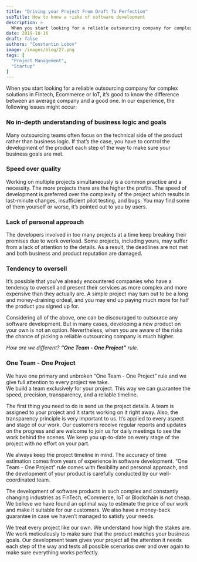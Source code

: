 ```yaml
---
title: "Driving your Project From Draft To Perfection"
subTitle: How to know a risks of software development
description: >
  When you start looking for a reliable outsourcing company for complex solutions in Fintech, Ecommerce or IoT, it’s good to know the difference between an average company and a good one. In our experience, the following issues might occur
date: 2019-10-16
draft: false
authors: "Constantin Lobov"
image: /images/blog/27.png
tags: [
  "Project Management",
  "Startup"
]
---
```


When you start looking for a reliable outsourcing company for complex solutions in Fintech, Ecommerce or IoT, it’s good to know the difference between an average company and a good one. In our experience, the following issues might occur:

### No in-depth understanding of business logic and goals

Many outsourcing teams often focus on the technical side of the product rather than business logic. If that’s the case, you have to control the development of the product each step of the way to make sure your business goals are met.

### Speed over quality

Working on multiple projects simultaneously is a common practice and a necessity. The more projects there are the higher the profits. The speed of development is preferred over the complexity of the project which results in last-minute changes, insufficient pilot testing, and bugs. You may find some of them yourself or worse, it’s pointed out to you by users.

### Lack of personal approach

The developers involved in too many projects at a time keep breaking their promises due to work overload. Some projects, including yours, may suffer from a lack of attention to the details. As a result, the deadlines are not met and both business and product reputation are damaged.

### Tendency to oversell

It’s possible that you’ve already encountered companies who have a tendency to oversell and present their services as more complex and more expensive than they actually are. A simple project may turn out to be a long and money-draining ordeal, and you may end up paying much more for half the product you signed up for.

Considering all of the above, one can be discouraged to outsource any software development. But in many cases, developing a new product on your own is not an option. Nevertheless, when you are aware of the risks the chance of picking a reliable outsourcing company is much higher.

*How are we different? ***“One Team - One Project”*** rule.*

### One Team - One Project

We have one primary and unbroken “One Team - One Project” rule and we give full attention to every project we take.<br>
We build a team exclusively for your project. This way we can guarantee the speed, precision, transparency, and a reliable timeline.

The first thing you need to do is send us the project details. A team is assigned to your project and it starts working on it right away. Also, the transparency principle is very important to us. It’s applied to every aspect and stage of our work. Our customers receive regular reports and updates on the progress and are welcome to join us for daily meetings to see the work behind the scenes. We keep you up-to-date on every stage of the project with no effort on your part.

We always keep the project timeline in mind. The accuracy of time estimation comes from years of experience in software development. “One Team - One Project” rule comes with flexibility and personal approach, and the development of your product is carefully conducted by our well-coordinated team.

The development of software products in such complex and constantly changing industries as FinTech, eCommerce, IoT or Blockchain is not cheap. We believe we have found an optimal way to estimate the price of our work and make it suitable for our customers.
We also have a money-back guarantee in case we haven’t managed to satisfy your needs.

We treat every project like our own. We understand how high the stakes are. We work meticulously to make sure that the product matches your business goals. Our development team gives your project all the attention it needs each step of the way and tests all possible scenarios over and over again to make sure everything works perfectly.